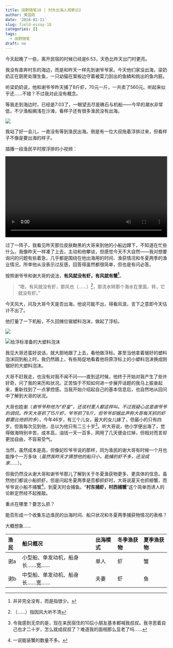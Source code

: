 ```yaml
---
title: 田野随笔18 | 村东出海人观察记2
author: 黄国政
date: '2024-01-11'
slug: field-essay-18
categories: []
tags:
  - 田野随笔
draft: no
---
```


<!--more-->

今天起晚了一些，离开民宿的时候已经是6:53，天色比昨天出门时更亮。

我没有直奔村东的海边，而是和昨天一样先到谢爷爷家。今天他们家没出海，梁奶奶正在厨房处理生鱼，一只幼猫在案板边守着被菜刀刮出的鱼鳞和挑出的鱼内脏。

听梁奶奶说，他和谢爷爷昨天捕了8斤虾，70元一斤，一共卖了560元。听起来似乎还……不错？不过我对此没有概念。

等我走到海边时，已经是7:03了，一眼望去尽是礁石与机船——今早的潮水非常低，不少渔船搁浅在沙滩，看样子还有很多渔民没有出海。

![](https://cdn.jsdelivr.net/gh/residualsun1/blog-static/images/2024/01/01-11-boat.jpg)

我站了好一会儿，一直没有等到渔民出海。倒是有一位大叔拖着浮排过来，但看样子不像是要出海的样子。

插播一段渔民平时撑浮排的小视频：

<video src="https://cdn.jsdelivr.net/gh/residualsun1/blog-static/video/2024/01/01-11-fupai.mp4" style="width: 100%; display: block; margin: 0 auto;" controls></video>

过了一阵子，我看见昨天那位皮肤黝黑的大哥来到他的小船边蹲下，不知道在忙些什么。我像昨天一样凑了上去，主动和他攀谈，但感觉今天不大自然——我对想要询问的问题有些着急，几乎都是围绕在他出海用的时间、渔获情况和冬夏两季的渔业情况，所幸他从没表示过反感，回答得虽然都很简单，但也是有问必答。

按照谢爷爷和谢大哥的说法，**有风就没有虾，有风就有蟹[^xia]**。
[^xia]: 并非完全没有，而是指很少。

> “嗯，有风就没有虾，那风也（……）[^loud]，那流水转那个海水在里面，转，它就没有虾。”
[^loud]: （……）指因风大听不清

今天风大，问及大哥今天是否出海，他说可能不出，得看风浪，言下之意即今天估计不出了。

他打量了一下机船，不久回摊位锯塑料泡沫，做起了浮标。

![](https://cdn.jsdelivr.net/gh/residualsun1/blog-static/images/2024/01/01-11-tons.jpg)

![给浮标准备的大塑料泡沫](https://cdn.jsdelivr.net/gh/residualsun1/blog-static/images/2024/01/01-11-tons2.jpg)

我见大哥还蛮好说话，就大胆地跟了上去，看他做浮标。甚至当他拿着锯好的塑料泡沫回到船上时，我仍然跟上，有些局促地看着他将原浮标上的小塑料泡沫换成刚锯好的大塑料泡沫。

大哥不赶我走，也没有对我不闻不问——直到这时候，他终于开始对我产生了些许好奇，问了我的来历和状况。正苦恼于不知如何进一步展开话题的我马上振奋起来，重新找到了一点掌控感。当我开始介绍起自己的基本信息后，也自然地从回问中了解到大哥的状况。

大哥也姓谢（*谢爷爷称他为“虾皇”，还说村里人都这样叫。不过我疑心这是谢爷爷的调侃。昨天大哥抓了15斤虾，爷爷抓了8斤，但爷爷却据此声称大哥每天抓的虾都要比他抓的多*），今年46岁，有三个儿女，最大的女儿嫁了，但最小的只有四岁。但我每次见到他，总以为他只有二三十岁[^age]。听大哥说，他小学便出海了，觉得做海特别辛苦，成本高，油钱一天一百多，网用了几天便会烂掉，但相对而言却更加自由，不容易受气。
[^age]: 令我感到无奈的是，现在来民宿住的10后小朋友基本都喊我叔叔。我寻思着自己也才二十岁，怎么就成叔叔了？难道我的面相那么显老了吗……

当然，虽然成本是高，但像妃珍爷爷说的那样，同为渔民的谢大哥有时候一个月也能挣个一万多块（*虽然我昨天才猜想他的船只小，能捕的虾不多，还没成家……*）。

但我仍然没从谢大哥和谢爷爷那儿了解到关于冬夏渔获物更多、更具体的信息。虽然他们都说小船抓虾，但是问起冬夏两季是否都抓虾时，大哥说夏天也抓螃蟹，而爷爷说小船不捕蟹[^xie]，到夏天时会捕鱼。“**村东捕虾，村西捕蟹**”这个简单而诱人的论断定然经不起推敲。
[^xie]: 一说能装蟹的数量不多。

重点在哪里？要怎么抓？

能否形成一个收集东边渔民的出海时间、船只状况和冬夏两季捕获物情况的表格？

大概想象……

| 渔民  |船只概况                       |出海模式     |冬季渔获物 |夏季渔获物|
|:------|:------------------------------|:------------|:----------|:---------|
| 谢a   |小型船、单发动机，船身长……宽…… | 单人        |虾         |蟹        |
| 谢b   |中型船、单发动机、船身长……宽…… | 夫妻        |虾         |鱼        |


